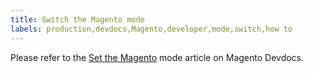 ```yaml
---
title: Switch the Magento mode
labels: production,devdocs,Magento,developer,mode,switch,how to
---
```


Please refer to the [Set the Magento](https://devdocs.magento.com/guides/v2.2/config-guide/cli/config-cli-subcommands-mode.html) mode article on Magento Devdocs. 